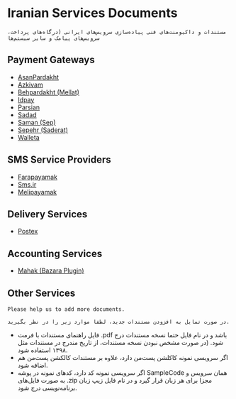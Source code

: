 # Iranian Services Documents
`مستندات و داکیومنت‌های فنی پیاده‌سازی سرویس‌های ایرانی (درگاه‌های پرداخت، سرویس‌های پیامک و سایر سیستم‌ها`

## Payment Gateways
- [AsanPardakht](https://asanpardakht.ir)
- [Azkivam](https://azkivam.com)
- [Behpardakht (Mellat)](https://behpardakht.com)
- [Idpay](https://idpay.ir)
- [Parsian](https://parsian-bank.ir)
- [Sadad](https://sadadpsp.ir/fa/ipg-dargah-pardakht)
- [Saman (Sep)](https://sep.ir/%D8%AF%D8%B1%DA%AF%D8%A7%D9%87-%D9%BE%D8%B1%D8%AF%D8%A7%D8%AE%D8%AA-%D8%A7%DB%8C%D9%86%D8%AA%D8%B1%D9%86%D8%AA%DB%8C)
- [Sepehr (Saderat)](https://www.sepehrpay.com)
- [Walleta](https://walleta.ir)

## SMS Service Providers
- [Farapayamak](https://farapayamak.ir)
- [Sms.ir](https://sms.ir)
- [Melipayamak](https://melipayamak.com)

## Delivery Services
- [Postex](https://postex.ir)


## Accounting Services
- [Mahak (Bazara Plugin)](https://www.mahaksoft.com/bazara/)

## Other Services

`Please help us to add more documents.`

`در صورت تمایل به افزودن مستندات جدید، لطفا موارد زیر را در نظر بگیرید.‌`
- فایل راهنمای مستندات با فرمت .pdf باشد و در نام فایل حتما نسخه مستندات درج شود. (در صورت مشخص نبودن نسخه مستندات، از تاریخ مندرج در مستندات مثل ۱۳۹۸ استفاده شود.
- اگر سرویسی نمونه کاکلشن پست‌من دارد، علاوه بر مستندات کالکشن پست‌من هم اضافه شود.
- اگر سرویسی نمونه کد دارد، کدهای نمونه در پوشه SampleCode همان سرویس و به صورت فایل‌های .zip مجزا برای هر زبان قرار گیرد و در نام فایل زیپ زبان برنامه‌نویسی درج شود.




